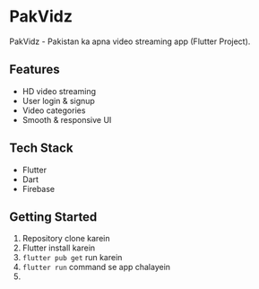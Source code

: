 # PakVidz

PakVidz - Pakistan ka apna video streaming app (Flutter Project).

## Features
- HD video streaming
- User login & signup
- Video categories
- Smooth & responsive UI

## Tech Stack
- Flutter
- Dart
- Firebase

## Getting Started
1. Repository clone karein
2. Flutter install karein
3. `flutter pub get` run karein
4. `flutter run` command se app chalayein
5. 
